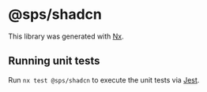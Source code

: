 # @sps/shadcn

This library was generated with [Nx](https://nx.dev).

## Running unit tests

Run `nx test @sps/shadcn` to execute the unit tests via [Jest](https://jestjs.io).
